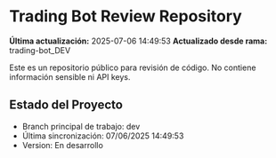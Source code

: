 ﻿# Trading Bot Review Repository

**Última actualización:** 2025-07-06 14:49:53
**Actualizado desde rama:** trading-bot_DEV

Este es un repositorio público para revisión de código. 
No contiene información sensible ni API keys.

## Estado del Proyecto
- Branch principal de trabajo: dev
- Última sincronización: 07/06/2025 14:49:53
- Version: En desarrollo
